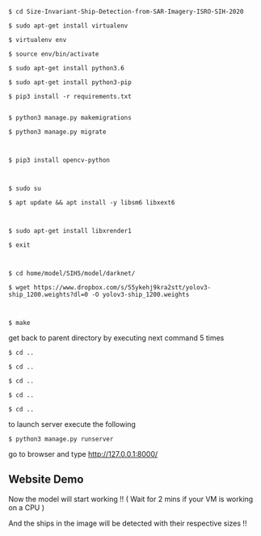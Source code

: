 
	$ cd Size-Invariant-Ship-Detection-from-SAR-Imagery-ISRO-SIH-2020

	$ sudo apt-get install virtualenv

	$ virtualenv env

	$ source env/bin/activate
	
	$ sudo apt-get install python3.6

	$ sudo apt-get install python3-pip

	$ pip3 install -r requirements.txt
	

	$ python3 manage.py makemigrations

	$ python3 manage.py migrate
	


	$ pip3 install opencv-python
	


	$ sudo su

	$ apt update && apt install -y libsm6 libxext6
	


	$ sudo apt-get install libxrender1

	$ exit
	


	$ cd home/model/SIH5/model/darknet/

	$ wget https://www.dropbox.com/s/55ykehj9kra2stt/yolov3-ship_1200.weights?dl=0 -O yolov3-ship_1200.weights
	


	$ make
	


get back to parent directory by executing next command 5 times

	$ cd ..

	$ cd ..

	$ cd ..

	$ cd ..

	$ cd ..
	


to launch server execute the following

	$ python3 manage.py runserver
	


go to browser and type http://127.0.0.1:8000/


## Website Demo



Now the model will start working !!
( Wait for 2 mins if your VM is working on a CPU )

And the ships in the image will be detected with their respective sizes !!

